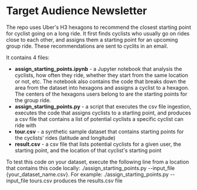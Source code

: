 # Target Audience Newsletter
The repo uses  Uber's H3 hexagons to recommend the closest starting point for cyclist going on a long ride. It first finds cyclists who usually go on rides close to each other, and assigns them a starting point for an upcoming group ride. These recommendations are sent to cyclits in an email.

It contains 4 files:
- **assign_starting_points.ipynb** - a Jupyter notebook that analysis the cyclists, how often they ride, whether they start from the same location or not, etc. The notebook also contains the code that breaks down the area from the dataset into hexagons and assigns a cyclist to a hexagon. The centers of the hexagons users belong to are the starting points for the group ride.
- **assign_starting_points.py** - a script that executes the csv file ingestion, executes the code that assigns cyclists to a starting point, and produces a csv file that contains a list of potential cyclists
a specific cyclist can ride with
- **tour.csv** - a synthetic sample dataset that contains starting points for the cyclists' rides (latitude and longitude)
- **result.csv** - a csv file that lists potential cyclists for a given user, the starting point, and the location of that cyclist's starting point

To test this code on your dataset, execute the following line from a location that contains this code locally: ./assign_starting_points.py --input_file {your_dataset_name.csv}. For example: ./assign_starting_points.py --input_file tours.csv produces the results.csv file
 

